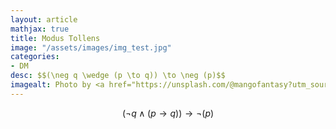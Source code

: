 ```yaml
---
layout: article
mathjax: true
title: Modus Tollens
image: "/assets/images/img_test.jpg"
categories:
- DM
desc: $$(\neg q \wedge (p \to q)) \to \neg (p)$$ 
imagealt: Photo by <a href="https://unsplash.com/@mangofantasy?utm_source=unsplash&utm_medium=referral&utm_content=creditCopyText">Tim Johnson</a> on <a href="https://unsplash.com/s/photos/logic?utm_source=unsplash&utm_medium=referral&utm_content=creditCopyText">Unsplash</a>
---
```

$$(\neg q \wedge (p \to q)) \to \neg (p)$$